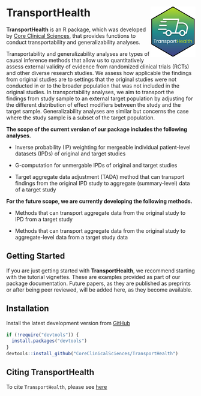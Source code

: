 # TransportHealth <a href="https://coreclinicalsciences.github.io/TransportHealth"><img src="man/figures/logo.png" align="right" height="135" alt="TransportHealth website" /></a>

**TransportHealth** is an R package, which was developed by [Core Clinical Sciences](https://www.coreclinicalsciences.com/), that provides functions to conduct transportability and generalizability analyses. 

Transportability and generalizability analyses are types of causal inference methods that allow us to quantitatively assess external validity of evidence from randomized clinical trials (RCTs) and other diverse research studies. We assess how applicable the findings from original studies are to settings that the original studies were not conducted in or to the broader population that was not included in the original studies. In transportability analyses, we aim to transport the findings from study sample to an external target population by adjusting for the different distribution of effect modifiers between the study and the target sample. Generalizability analyses are similar but concerns the case where the study sample is a subset of the target population. 

**The scope of the current version of our package includes the following analyses.**

- Inverse probability (IP) weighting for mergeable individual patient-level datasets (IPDs) of original and target studies

- G-computation for unmergable IPDs of original and target studies

- Target aggregate data adjustment (TADA) method that can transport findings from the original IPD study to aggregate (summary-level) data of a target study

**For the future scope, we are currently developing the following methods.**

- Methods that can transport aggregate data from the original study to IPD from a target study

- Methods that can transport aggregate data from the original study to aggregate-level data from a target study data


## Getting Started

If you are just getting started with **TransportHealth**, we recommend starting with the tutorial vignettes. These are examples provided as part of our package documentation. Future papers, as they are published as preprints or after being peer reviewed, will be added here, as they become available. 

## Installation

Install the latest development version from [GitHub](CoreClinicalSciences/TransportHealth)

``` r
if (!require("devtools")) {
  install.packages("devtools")
}
devtools::install_github("CoreClinicalSciences/TransportHealth")
```

## Citing TransportHealth

To cite `TransportHealth`, please see [here](https://coreclinicalsciences.github.io/TransportHealth/authors.html#citation)

